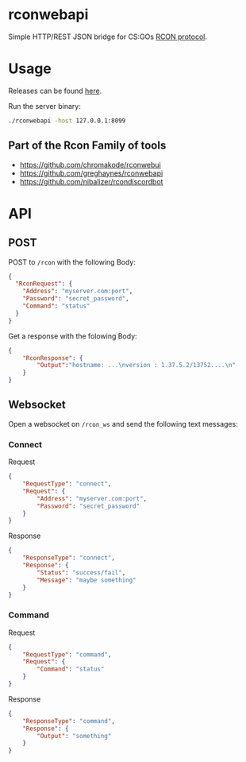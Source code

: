rconwebapi
==========

Simple HTTP/REST JSON bridge for CS:GOs [RCON protocol](https://developer.valvesoftware.com/wiki/Source_RCON_Protocol).


# Usage

Releases can be found [here](https://github.com/greghaynes/rconwebapi/releases).

Run the server binary:

```bash
./rconwebapi -host 127.0.0.1:8099
```

## Part of the Rcon Family of tools

- <https://github.com/chromakode/rconwebui>
- <https://github.com/greghaynes/rconwebapi>
- <https://github.com/nibalizer/rcondiscordbot>


# API

## POST

POST to `/rcon` with the following Body:

```json
{
  "RconRequest": {
    "Address": "myserver.com:port",
    "Password": "secret_password",
    "Command": "status"
  }
}
```

Get a response with the folowing Body:

```json
{
    "RconResponse": {
        "Output":"hostname: ...\nversion : 1.37.5.2/13752....\n"
    }
}
```

## Websocket

Open a websocket on `/rcon_ws` and send the following text messages:

### Connect

Request

```json
{
    "RequestType": "connect",
    "Request": {
        "Address": "myserver.com:port",
        "Password": "secret_password"
    }
}
```

Response

```json
{
    "ResponseType": "connect",
    "Response": {
        "Status": "success/fail",
        "Message": "maybe something"
    }
}
```

### Command

Request

```json
{
    "RequestType": "command",
    "Request": {
        "Command": "status"
    }
}
```

Response

```json
{
    "ResponseType": "command",
    "Response": {
        "Output": "something"
    }
}
```
